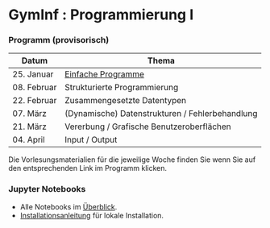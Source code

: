# GymInf : Programmierung I

### Programm (provisorisch)

| Datum             | Thema | 
|-------------------|--------|
| 25. Januar       | [Einfache Programme](block1/index.md) |
| 08. Februar       | Strukturierte Programmierung |
| 22. Februar      | Zusammengesetzte Datentypen |
| 07. März         | (Dynamische) Datenstrukturen / Fehlerbehandlung |
| 21. März         | Vererbung / Grafische Benutzeroberflächen |
| 04. April        | Input / Output |

Die Vorlesungsmaterialien für die jeweilige Woche finden Sie wenn Sie auf den entsprechenden Link im 
Programm klicken. 

### Jupyter Notebooks

* Alle Notebooks im [Überblick](https://nbviewer.jupyter.org/github/unibas-marcelluethi/gyminf-programmieren/tree/master/notebooks/).
* [Installationsanleitung](jupyter-installation) für lokale Installation.